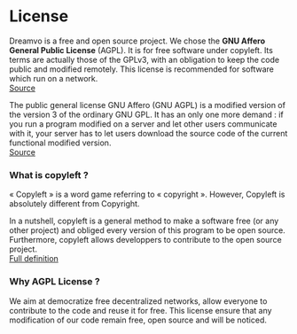 # License

Dreamvo is a free and open source project. We chose the **GNU Affero General Public License** (AGPL). It is for free software under copyleft. Its terms are actually those of the GPLv3, with an obligation to keep the code public and modified remotely. This license is recommended for software which run on a network.<br>
[Source](https://www.diatem.net/les-licences-open-source/)

The public general license GNU Affero (GNU AGPL) is a modified version of the version 3 of the ordinary GNU GPL. It has an only one more demand : if you run a program modified on a server and let other users communicate with it, your server has to let users download the source code of the current functional modified version.<br>
[Source](https://www.gnu.org/licenses/why-affero-gpl.html)

### What is copyleft ?

« Copyleft » is a word game referring to « copyright ». However, Copyleft is absolutely different from Copyright.

In a nutshell, copyleft is a general method to make a software free (or any other project) and obliged every version of this program to be open source. Furthermore, copyleft allows developpers to contribute to the open source project.<br>
[Full definition](http://www.gnu.org/copyleft/copyleft.fr.html)

### Why AGPL License ?

We aim at democratize free decentralized networks, allow everyone to contribute to the code and reuse it for free. This license ensure that any modification of our code remain free, open source and will be noticed.